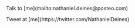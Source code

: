 <p>Talk to [me](mailto:nathaniel.deines@posteo.com)</p>
<p>Tweet at [me](https://twitter.com/NathanielDeines)</p>

